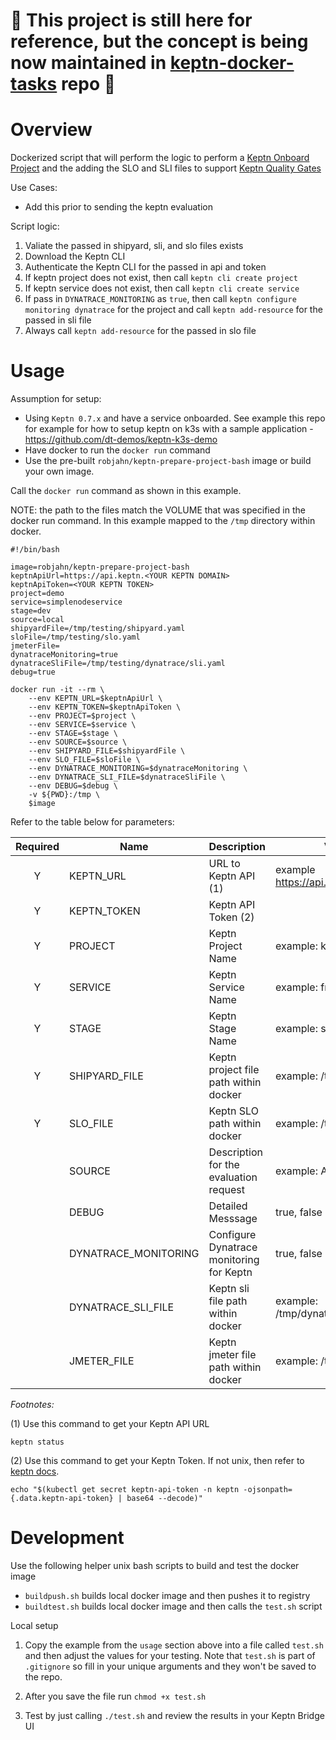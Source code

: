 # :rotating_light: This project is still here for reference, but the concept is being now maintained in [keptn-docker-tasks](https://github.com/dt-demos/keptn-docker-tasks) repo :rotating_light:

# Overview

Dockerized script that will perform the logic to perform a [Keptn Onboard Project](https://keptn.sh/docs/0.7.x/manage/project/) and the adding the SLO and SLI files to support [Keptn Quality Gates](https://keptn.sh/docs/0.7.x/quality_gates/)

Use Cases:
* Add this prior to sending the keptn evaluation

Script logic:
1. Valiate the passed in shipyard, sli, and slo files exists
1. Download the Keptn CLI
1. Authenticate the Keptn CLI for the passed in api and token
1. If keptn project does not exist, then call `keptn cli create project`
1. If keptn service does not exist, then call `keptn cli create service`
1. If pass in `DYNATRACE_MONITORING` as `true`, then call `keptn configure monitoring dynatrace` for the project and call `keptn add-resource` for the passed in sli file
1. Always call `keptn add-resource` for the passed in slo file

# Usage

Assumption for setup:
* Using `Keptn 0.7.x` and have a service onboarded.  See example this repo for example for how to setup keptn on k3s with a sample application - https://github.com/dt-demos/keptn-k3s-demo
* Have docker to run the `docker run` command
* Use the pre-built `robjahn/keptn-prepare-project-bash` image or build your own image.

Call the `docker run` command as shown in this example. 

NOTE: the path to the files match the VOLUME that was specified in the docker run command. In this example mapped to the `/tmp` directory within docker.

```
#!/bin/bash

image=robjahn/keptn-prepare-project-bash
keptnApiUrl=https://api.keptn.<YOUR KEPTN DOMAIN>
keptnApiToken=<YOUR KEPTN TOKEN>
project=demo
service=simplenodeservice
stage=dev
source=local
shipyardFile=/tmp/testing/shipyard.yaml
sloFile=/tmp/testing/slo.yaml
jmeterFile=
dynatraceMonitoring=true
dynatraceSliFile=/tmp/testing/dynatrace/sli.yaml
debug=true

docker run -it --rm \
    --env KEPTN_URL=$keptnApiUrl \
    --env KEPTN_TOKEN=$keptnApiToken \
    --env PROJECT=$project \
    --env SERVICE=$service \
    --env STAGE=$stage \
    --env SOURCE=$source \
    --env SHIPYARD_FILE=$shipyardFile \
    --env SLO_FILE=$sloFile \
    --env DYNATRACE_MONITORING=$dynatraceMonitoring \
    --env DYNATRACE_SLI_FILE=$dynatraceSliFile \
    --env DEBUG=$debug \
    -v ${PWD}:/tmp \
    $image
```

Refer to the table below for parameters:

| Required | Name | Description | Valid Values | Default |
|:---:|---|---|---|---|
| Y | KEPTN_URL | URL to Keptn API (1) | example https://api.keptn.11.22.33.44/api  |  |
| Y | KEPTN_TOKEN | Keptn API Token (2) |  |  |
| Y | PROJECT | Keptn Project Name | example: keptnorders  |  |
| Y | SERVICE | Keptn Service Name | example: frontend  |  |
| Y | STAGE | Keptn Stage Name | example: staging  |  |   
| Y | SHIPYARD_FILE | Keptn project file path within docker | example: /tmp/shipyard.yaml  |  |   
| Y | SLO_FILE | Keptn SLO path within docker | example: /tmp/slo.yaml  |  |  
|   | SOURCE | Description for the evaluation request | example: Azure-DevOps  | unknown |
|   | DEBUG | Detailed Messsage | true, false  | false |
|   | DYNATRACE_MONITORING | Configure Dynatrace monitoring for Keptn | true, false  | true |
|   | DYNATRACE_SLI_FILE | Keptn sli file path within docker | example: /tmp/dynatrace/shipyard.yaml  |  |
|   | JMETER_FILE | Keptn jmeter file path within docker | example: /tmp/myscript.jmx  |  |

*Footnotes:*

(1) Use this command to get your Keptn API URL

```
keptn status
```

(2) Use this command to get your Keptn Token.  If not unix, then refer to [keptn docs](https://keptn.sh/docs/0.7.x/operate/install/#authenticate-keptn-cli).

```
echo "$(kubectl get secret keptn-api-token -n keptn -ojsonpath={.data.keptn-api-token} | base64 --decode)"
```

# Development

Use the following helper unix bash scripts to build and test the docker image

* `buildpush.sh` builds local docker image and then pushes it to registry
* `buildtest.sh` builds local docker image and then calls the `test.sh` script

Local setup

1. Copy the example from the `usage` section above into a file called `test.sh` and then adjust the values for your testing. Note that `test.sh` is part of `.gitignore` so fill in your unique arguments and they won't be saved to the repo.

1. After you save the file run `chmod +x test.sh`

1. Test by just calling `./test.sh` and review the results in your Keptn Bridge UI
